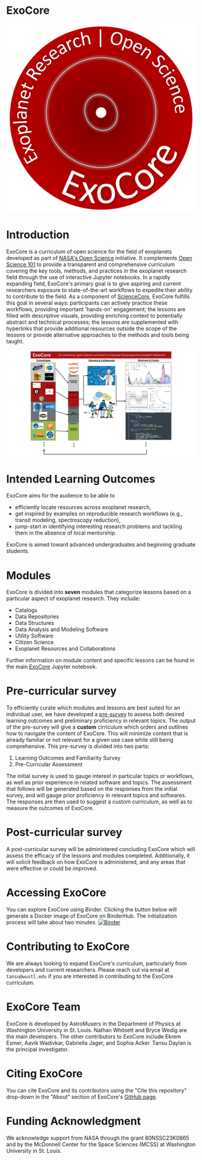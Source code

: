# ExoCore

<p align="center">
  <img src="./ExoCore/Auxiliary_Files/Graphics/Main_Page/ExoCore_Logo.png" alt="ExoCore" width="500" />
</p>


# Introduction

ExoCore is a curriculum of open science for the field of exoplanets developed as part of [NASA's Open Science](https://nasa.github.io/Transform-to-Open-Science/) initiative. It complements [Open Science 101](https://nasa.github.io/Transform-to-Open-Science/take-os101/) to provide a transparent and comprehensive curriculum covering the key tools, methods, and practices in the exoplanet research field through the use of interactive Jupyter notebooks. In a rapidly expanding field, ExoCore's primary goal is to give aspiring and current researchers exposure to state-of-the-art workflows to expedite their ability to contribute to the field. As a component of [ScienceCore](https://www.nasa.gov/centers-and-facilities/marshall/nasa-boosts-open-science-through-innovative-training/), ExoCore fulfills this goal in several ways: participants can actively practice these workflows, providing important 'hands-on' engagement; the lessons are filled with descriptive visuals, providing enriching context to potentially abstract and technical processes; the lessons are supplemented with hyperlinks that provide additional resources outside the scope of the lessons or provide alternative approaches to the methods and tools being taught.

![image](./ExoCore/Auxiliary_Files/Graphics/Main_Page/ExoCore_V2.png)


# Intended Learning Outcomes

<div class="alert alert-block alert-info">

ExoCore aims for the audience to be able to
* efficiently locate resources across exoplanet research,
* get inspired by examples on reproducible research workflows (e.g., transit modeling, spectroscopy reduction),
* jump-start in identifying interesting research problems and tackling them in the absence of local mentorship.
</div>

ExoCore is aimed toward advanced undergraduates and beginning graduate students.

<div class="alert alert-block alert-warning">

</div>

# Modules

ExoCore is divided into **seven** modules that categorize lessons based on a particular aspect of exoplanet research. They include:

* Catalogs
* Data Repositories
* Data Structures
* Data Analysis and Modeling Software
* Utility Software
* Citizen Science
* Exoplanet Resources and Collaborations

Further information on module content and specific lessons can be found in the main [ExoCore](./ExoCore/ExoCore.ipynb) Jupyter notebook.

# Pre-curricular survey

To efficiently curate which modules and lessons are best suited for an individual user, we have developed a [pre-survey]() to assess both desired learning outcomes and preliminary proficiency in relevant topics. The output of the pre-survey will give a **custom** cirriculum which orders and outlines how to navigate the content of ExoCore. This will minimize content that is already familiar or not relevant for a given use case while still being comprehensive. This pre-survey is divided into two parts:

1. Learning Outcomes and Familiarity Survey
2. Pre-Curricular Assessment

The initial survey is used to gauge interest in particular topics or workflows, as well as prior experience in related software and topics. The assessment that follows will be generated based on the responses from the initial survey, and will gauge prior proficiency in relevant topics and softwares. The responses are then used to suggest a custom curriculum, as well as to measure the outcomes of ExoCore.

# Post-curricular survey

A post-curricular survey will be administered concluding ExoCore which will assess the efficacy of the lessons and modules completed. Additionally, it will solicit feedback on how ExoCore is administered, and any areas that were effective or could be improved.

# Accessing ExoCore
You can explore ExoCore using Binder. Clicking the button below will generate a Docker image of ExoCore on BinderHub. The initialization process will take about two minutes.
[![Binder](https://mybinder.org/badge_logo.svg)](https://mybinder.org/v2/gh/astromusers/exocore/HEAD)


# Contributing to ExoCore

We are always looking to expand ExoCore's curriculum, particularly from developers and current researchers. Please reach out via email at `tansu@wustl.edu` if you are interested in contributing to the ExoCore curriculum.

# ExoCore Team

ExoCore is developed by AstroMusers in the Department of Physics at Washington University in St. Louis. Nathan Whitsett and Bryce Wedig are the main developers. The other contributors to ExoCore include Ekrem Esmer, Aavik Wadivkar, Gabriella Jager, and Sophia Acker. Tansu Daylan is the principal investigator.


# Citing ExoCore

You can cite ExoCore and its contributors using the "Cite this repository" drop-down in the "About" section of ExoCore's [GitHub page](https://github.com/AstroMusers/ExoCore).


# Funding Acknowledgment
We acknowledge support from NASA through the grant 80NSSC23K0865 and by the McDonnell Center for the Space Sciences (MCSS) at Washington University in St. Louis.
